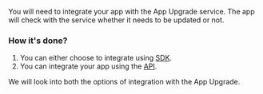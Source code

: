 You will need to integrate your app with the App Upgrade service. The app will check with the service whether it needs to be updated or not.

### How it's done?
1. You can either choose to integrate using [SDK](sdk.md).
2. You can integrate your app using the [API](api.md).

We will look into both the options of integration with the App Upgrade.